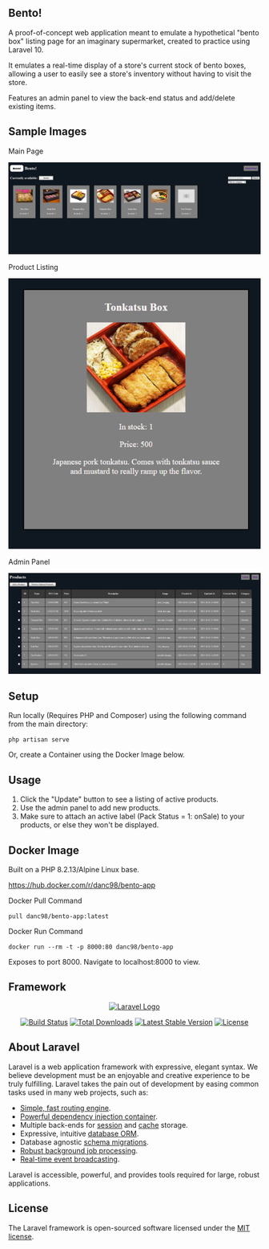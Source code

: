 ## Bento!

A proof-of-concept web application meant to emulate a hypothetical "bento box" listing page for an imaginary supermarket, created to practice using Laravel 10.

It emulates a real-time display of a store's current stock of bento boxes, allowing a user to easily see a store's inventory without having to visit the store.

Features an admin panel to view the back-end status and add/delete existing items.

## Sample Images
Main Page

![Main Page](sample_images/MainPage.PNG)

Product Listing

![Product Listing](sample_images/ProductListing.PNG)

Admin Panel

![Admin Panel](sample_images/ProductAdmin.PNG)

## Setup

Run locally (Requires PHP and Composer) using the following command from the main directory:
```
php artisan serve
```

Or, create a Container using the Docker Image below.

## Usage
1. Click the "Update" button to see a listing of active products.
2. Use the admin panel to add new products.
3. Make sure to attach an active label (Pack Status = 1: onSale) to your products, or else they won't be displayed.

## Docker Image

Built on a PHP 8.2.13/Alpine Linux base.  

https://hub.docker.com/r/danc98/bento-app 

Docker Pull Command
```
pull danc98/bento-app:latest
```

Docker Run Command
```
docker run --rm -t -p 8000:80 danc98/bento-app
```
Exposes to port 8000. Navigate to localhost:8000 to view.

## Framework

<p align="center"><a href="https://laravel.com" target="_blank"><img src="https://raw.githubusercontent.com/laravel/art/master/logo-lockup/5%20SVG/2%20CMYK/1%20Full%20Color/laravel-logolockup-cmyk-red.svg" width="400" alt="Laravel Logo"></a></p>

<p align="center">
<a href="https://github.com/laravel/framework/actions"><img src="https://github.com/laravel/framework/workflows/tests/badge.svg" alt="Build Status"></a>
<a href="https://packagist.org/packages/laravel/framework"><img src="https://img.shields.io/packagist/dt/laravel/framework" alt="Total Downloads"></a>
<a href="https://packagist.org/packages/laravel/framework"><img src="https://img.shields.io/packagist/v/laravel/framework" alt="Latest Stable Version"></a>
<a href="https://packagist.org/packages/laravel/framework"><img src="https://img.shields.io/packagist/l/laravel/framework" alt="License"></a>
</p>

## About Laravel

Laravel is a web application framework with expressive, elegant syntax. We believe development must be an enjoyable and creative experience to be truly fulfilling. Laravel takes the pain out of development by easing common tasks used in many web projects, such as:

- [Simple, fast routing engine](https://laravel.com/docs/routing).
- [Powerful dependency injection container](https://laravel.com/docs/container).
- Multiple back-ends for [session](https://laravel.com/docs/session) and [cache](https://laravel.com/docs/cache) storage.
- Expressive, intuitive [database ORM](https://laravel.com/docs/eloquent).
- Database agnostic [schema migrations](https://laravel.com/docs/migrations).
- [Robust background job processing](https://laravel.com/docs/queues).
- [Real-time event broadcasting](https://laravel.com/docs/broadcasting).

Laravel is accessible, powerful, and provides tools required for large, robust applications.

## License

The Laravel framework is open-sourced software licensed under the [MIT license](https://opensource.org/licenses/MIT).
